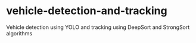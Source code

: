 # vehicle-detection-and-tracking
Vehicle detection using YOLO and tracking using DeepSort and StrongSort algorithms
